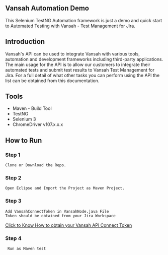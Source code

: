 ## Vansah Automation Demo

This Selenium TestNG Automation framework is just a demo and quick start to Automated Testing with Vansah - Test Management for Jira.

## Introduction

Vansah's API can be used to integrate Vansah with various tools, automation and development frameworks including third-party applications. The main usage for the API is to allow our customers to integrate their automated tests and submit test results to Vansah Test Management for Jira. For a full detail of what other tasks you can perform using the API the list can be obtained from this documentation. 


## Tools
<ul>
  <li>Maven - Build Tool</li>
  <li>TestNG</li>
  <li>Selenium 3</li>
  <li>ChromeDriver v107.x.x.x</li>
</ul>

## How to Run

### Step 1
  
    Clone or Download the Repo.
  
### Step 2
      
    Open Eclipse and Import the Project as Maven Project.
    
### Step 3

    Add VansahConnectToken in VansahNode.java File
    Token should be obtained from your Jira Workspace
    
<a href="https://community.vansah.com/posts/how-to-generate-a-vansah-api-token-from-jira">Click to Know How to obtain your Vansah API Connect Token</a>

### Step 4 
    
     Run as Maven test


    

